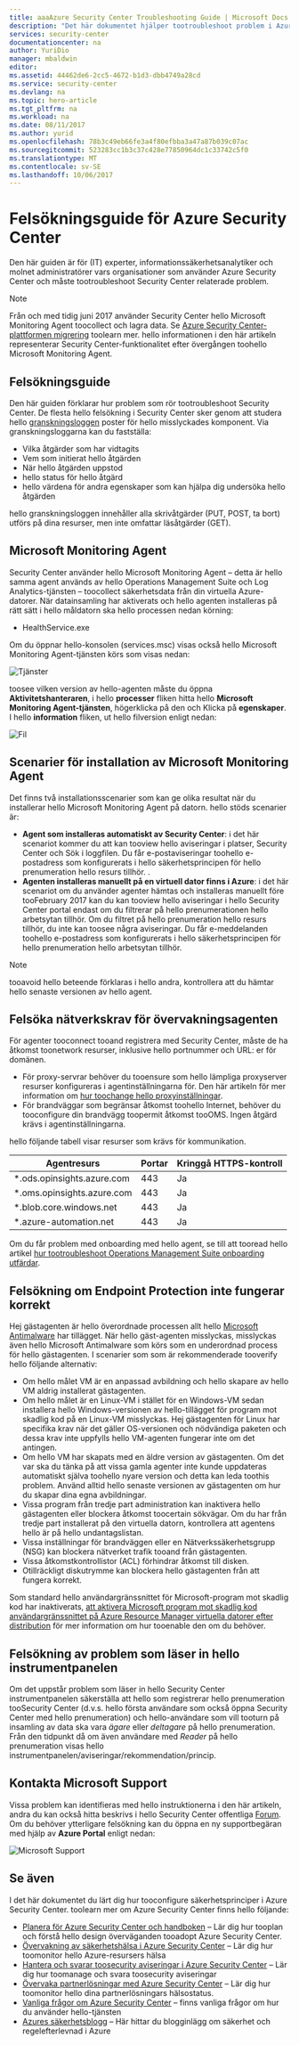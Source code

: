 ```yaml
---
title: aaaAzure Security Center Troubleshooting Guide | Microsoft Docs
description: "Det här dokumentet hjälper tootroubleshoot problem i Azure Security Center."
services: security-center
documentationcenter: na
author: YuriDio
manager: mbaldwin
editor: 
ms.assetid: 44462de6-2cc5-4672-b1d3-dbb4749a28cd
ms.service: security-center
ms.devlang: na
ms.topic: hero-article
ms.tgt_pltfrm: na
ms.workload: na
ms.date: 08/11/2017
ms.author: yurid
ms.openlocfilehash: 78b3c49eb66fe3a4f80efbba3a47a87b039c07ac
ms.sourcegitcommit: 523283cc1b3c37c428e77850964dc1c33742c5f0
ms.translationtype: MT
ms.contentlocale: sv-SE
ms.lasthandoff: 10/06/2017
---
```

# <a name="azure-security-center-troubleshooting-guide"></a>Felsökningsguide för Azure Security Center
Den här guiden är för (IT) experter, informationssäkerhetsanalytiker och molnet administratörer vars organisationer som använder Azure Security Center och måste tootroubleshoot Security Center relaterade problem.

>[!NOTE] 
>Från och med tidig juni 2017 använder Security Center hello Microsoft Monitoring Agent toocollect och lagra data. Se [Azure Security Center-plattformen migrering](security-center-platform-migration.md) toolearn mer. hello informationen i den här artikeln representerar Security Center-funktionalitet efter övergången toohello Microsoft Monitoring Agent.
>

## <a name="troubleshooting-guide"></a>Felsökningsguide
Den här guiden förklarar hur problem som rör tootroubleshoot Security Center. De flesta hello felsökning i Security Center sker genom att studera hello [granskningsloggen](https://azure.microsoft.com/updates/audit-logs-in-azure-preview-portal/) poster för hello misslyckades komponent. Via granskningsloggarna kan du fastställa:

* Vilka åtgärder som har vidtagits
* Vem som initierat hello åtgärden
* När hello åtgärden uppstod
* hello status för hello åtgärd
* hello värdena för andra egenskaper som kan hjälpa dig undersöka hello åtgärden

hello granskningsloggen innehåller alla skrivåtgärder (PUT, POST, ta bort) utförs på dina resurser, men inte omfattar läsåtgärder (GET).

## <a name="microsoft-monitoring-agent"></a>Microsoft Monitoring Agent
Security Center använder hello Microsoft Monitoring Agent – detta är hello samma agent används av hello Operations Management Suite och Log Analytics-tjänsten – toocollect säkerhetsdata från din virtuella Azure-datorer. När datainsamling har aktiverats och hello agenten installeras på rätt sätt i hello måldatorn ska hello processen nedan körning:

* HealthService.exe

Om du öppnar hello-konsolen (services.msc) visas också hello Microsoft Monitoring Agent-tjänsten körs som visas nedan:

![Tjänster](./media/security-center-troubleshooting-guide/security-center-troubleshooting-guide-fig5.png)

toosee vilken version av hello-agenten måste du öppna **Aktivitetshanteraren**, i hello **processer** fliken hitta hello **Microsoft Monitoring Agent-tjänsten**, högerklicka på den och Klicka på **egenskaper**. I hello **information** fliken, ut hello filversion enligt nedan:

![Fil](./media/security-center-troubleshooting-guide/security-center-troubleshooting-guide-fig6.png)
   

## <a name="microsoft-monitoring-agent-installation-scenarios"></a>Scenarier för installation av Microsoft Monitoring Agent
Det finns två installationsscenarier som kan ge olika resultat när du installerar hello Microsoft Monitoring Agent på datorn. hello stöds scenarier är:

* **Agent som installeras automatiskt av Security Center**: i det här scenariot kommer du att kan tooview hello aviseringar i platser, Security Center och Sök i loggfilen. Du får e-postaviseringar toohello e-postadress som konfigurerats i hello säkerhetsprincipen för hello prenumeration hello resurs tillhör.
.
* **Agenten installeras manuellt på en virtuell dator finns i Azure**: i det här scenariot om du använder agenter hämtas och installeras manuellt före tooFebruary 2017 kan du kan tooview hello aviseringar i hello Security Center portal endast om du filtrerar på hello prenumerationen hello arbetsytan tillhör. Om du filtret på hello prenumeration hello resurs tillhör, du inte kan toosee några aviseringar. Du får e-meddelanden toohello e-postadress som konfigurerats i hello säkerhetsprincipen för hello prenumeration hello arbetsytan tillhör.

>[!NOTE]
> tooavoid hello beteende förklaras i hello andra, kontrollera att du hämtar hello senaste versionen av hello agent.
> 

## <a name="troubleshooting-monitoring-agent-network-requirements"></a>Felsöka nätverkskrav för övervakningsagenten
För agenter tooconnect tooand registrera med Security Center, måste de ha åtkomst toonetwork resurser, inklusive hello portnummer och URL: er för domänen.

- För proxy-servrar behöver du tooensure som hello lämpliga proxyserver resurser konfigureras i agentinställningarna för. Den här artikeln för mer information om [hur toochange hello proxyinställningar](https://docs.microsoft.com/en-us/azure/log-analytics/log-analytics-windows-agents#configure-proxy-settings).
- För brandväggar som begränsar åtkomst toohello Internet, behöver du tooconfigure din brandvägg toopermit åtkomst tooOMS. Ingen åtgärd krävs i agentinställningarna.

hello följande tabell visar resurser som krävs för kommunikation.

| Agentresurs | Portar | Kringgå HTTPS-kontroll |
|---|---|---|
| *.ods.opinsights.azure.com | 443 | Ja |
| *.oms.opinsights.azure.com | 443 | Ja |
| *.blob.core.windows.net | 443 | Ja |
| *.azure-automation.net | 443 | Ja |

Om du får problem med onboarding med hello agent, se till att tooread hello artikel [hur tootroubleshoot Operations Management Suite onboarding utfärdar](https://support.microsoft.com/en-us/help/3126513/how-to-troubleshoot-operations-management-suite-onboarding-issues).


## <a name="troubleshooting-endpoint-protection-not-working-properly"></a>Felsökning om Endpoint Protection inte fungerar korrekt

Hej gästagenten är hello överordnade processen allt hello [Microsoft Antimalware](../security/azure-security-antimalware.md) har tillägget. När hello gäst-agenten misslyckas, misslyckas även hello Microsoft Antimalware som körs som en underordnad process för hello gästagenten.  I scenarier som som är rekommenderade tooverify hello följande alternativ:

- Om hello målet VM är en anpassad avbildning och hello skapare av hello VM aldrig installerat gästagenten.
- Om hello målet är en Linux-VM i stället för en Windows-VM sedan installera hello Windows-versionen av hello-tillägget för program mot skadlig kod på en Linux-VM misslyckas. Hej gästagenten för Linux har specifika krav när det gäller OS-versionen och nödvändiga paketen och dessa krav inte uppfylls hello VM-agenten fungerar inte om det antingen. 
- Om hello VM har skapats med en äldre version av gästagenten. Om det var ska du tänka på att vissa gamla agenter inte kunde uppdateras automatiskt själva toohello nyare version och detta kan leda toothis problem. Använd alltid hello senaste versionen av gästagenten om hur du skapar dina egna avbildningar.
- Vissa program från tredje part administration kan inaktivera hello gästagenten eller blockera åtkomst toocertain sökvägar. Om du har från tredje part installerat på den virtuella datorn, kontrollera att agentens hello är på hello undantagslistan.
- Vissa inställningar för brandväggen eller en Nätverkssäkerhetsgrupp (NSG) kan blockera nätverket trafik tooand från gästagenten.
- Vissa åtkomstkontrollistor (ACL) förhindrar åtkomst till disken.
- Otillräckligt diskutrymme kan blockera hello gästagenten från att fungera korrekt. 

Som standard hello användargränssnittet för Microsoft-program mot skadlig kod har inaktiverats, [att aktivera Microsoft program mot skadlig kod användargränssnittet på Azure Resource Manager virtuella datorer efter distribution](https://blogs.msdn.microsoft.com/azuresecurity/2016/03/09/enabling-microsoft-antimalware-user-interface-post-deployment/) för mer information om hur tooenable den om du behöver.

## <a name="troubleshooting-problems-loading-hello-dashboard"></a>Felsökning av problem som läser in hello instrumentpanelen

Om det uppstår problem som läser in hello Security Center instrumentpanelen säkerställa att hello som registrerar hello prenumeration tooSecurity Center (d.v.s. hello första användare som också öppna Security Center med hello prenumeration) och hello-användare som vill tooturn på insamling av data ska vara *ägare* eller *deltagare* på hello prenumeration. Från den tidpunkt då om även användare med *Reader* på hello prenumeration visas hello instrumentpanelen/aviseringar/rekommendation/princip.

## <a name="contacting-microsoft-support"></a>Kontakta Microsoft Support
Vissa problem kan identifieras med hello instruktionerna i den här artikeln, andra du kan också hitta beskrivs i hello Security Center offentliga [Forum](https://social.msdn.microsoft.com/Forums/en-US/home?forum=AzureSecurityCenter). Om du behöver ytterligare felsökning kan du öppna en ny supportbegäran med hjälp av **Azure Portal** enligt nedan: 

![Microsoft Support](./media/security-center-troubleshooting-guide/security-center-troubleshooting-guide-fig2.png)


## <a name="see-also"></a>Se även
I det här dokumentet du lärt dig hur tooconfigure säkerhetsprinciper i Azure Security Center. toolearn mer om Azure Security Center finns hello följande:

* [Planera för Azure Security Center och handboken](security-center-planning-and-operations-guide.md) – Lär dig hur tooplan och förstå hello design överväganden tooadopt Azure Security Center.
* [Övervakning av säkerhetshälsa i Azure Security Center](security-center-monitoring.md) – Lär dig hur toomonitor hello Azure-resursers hälsa
* [Hantera och svarar toosecurity aviseringar i Azure Security Center](security-center-managing-and-responding-alerts.md) – Lär dig hur toomanage och svara toosecurity aviseringar
* [Övervaka partnerlösningar med Azure Security Center](security-center-partner-solutions.md) – Lär dig hur toomonitor hello dina partnerlösningars hälsostatus.
* [Vanliga frågor om Azure Security Center](security-center-faq.md) – finns vanliga frågor om hur du använder hello-tjänsten
* [Azures säkerhetsblogg](http://blogs.msdn.com/b/azuresecurity/) – Här hittar du blogginlägg om säkerhet och regelefterlevnad i Azure

